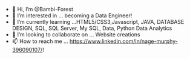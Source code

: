 - 👋 Hi, I’m @Bambi-Forest
- 👀 I’m interested in ... becoming a Data Engineer!
- 🌱 I’m currently learning ...HTML5/CSS3,Javascript, JAVA, DATABASE DESIGN, SQL, SQL Server, My SQL, Data, Python Data Analytics
- 💞️ I’m looking to collaborate on ... Website creations
- 📫 How to reach me ... https://www.linkedin.com/in/nage-murphy-396090107/!

<!---
Bambi-Forest/Bambi-Forest is a ✨ special ✨ repository because its `README.md` (this file) appears on your GitHub profile.
You can click the Preview link to take a look at your changes.
--->

